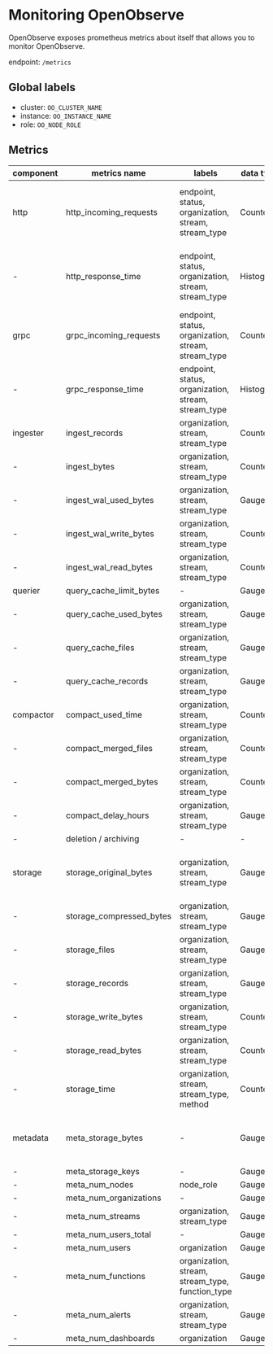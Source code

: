 # Monitoring OpenObserve

OpenObserve exposes prometheus metrics about itself that allows you to monitor OpenObserve.

endpoint: `/metrics`

## Global labels

- cluster: `OO_CLUSTER_NAME`
- instance: `OO_INSTANCE_NAME`
- role: `OO_NODE_ROLE`

## Metrics

| component | metrics name            | labels | data type | desc |
|-----------|-------------------------|--------|-----------|------|
| http      | http_incoming_requests  | endpoint, status, organization, stream, stream_type | Counter   | endpoint: /_bulk, /_json, /_multi, /_search, /_around |
| -         | http_response_time      | endpoint, status, organization, stream, stream_type  | Histogram | endpoint: /_bulk, /_json, /_multi, /_search, /_around |
| grpc      | grpc_incoming_requests  | endpoint, status, organization, stream, stream_type | Counter   | endpoint: search, event |
| -         | grpc_response_time      | endpoint, status, organization, stream, stream_type | Histogram | endpoint: search, event |
| ingester  | ingest_records          | organization, stream, stream_type | Counter   | - |
| -         | ingest_bytes            | organization, stream, stream_type | Counter   | - |
| -         | ingest_wal_used_bytes   | organization, stream, stream_type | Gauge   | currently WAL total size |
| -         | ingest_wal_write_bytes  | organization, stream, stream_type | Counter   | WAL write latency |
| -         | ingest_wal_read_bytes   | organization, stream, stream_type | Counter   | WAL read latency |
| querier   | query_cache_limit_bytes | - | Gauge   | - |
| -         | query_cache_used_bytes  | organization, stream, stream_type | Gauge   | - |
| -         | query_cache_files       | organization, stream, stream_type | Gauge   | - |
| -         | query_cache_records     | organization, stream, stream_type | Gauge   | TODO |
| compactor | compact_used_time       | organization, stream, stream_type | Counter | - |
| -         | compact_merged_files    | organization, stream, stream_type | Counter | - |
| -         | compact_merged_bytes    | organization, stream, stream_type | Counter | - |
| -         | compact_delay_hours     | organization, stream, stream_type | Gauge   | - |
| -         | deletion / archiving    |-                                  | -       | TODO |
| storage   | storage_original_bytes  | organization, stream, stream_type | Gauge   | Storage metrics will be updated regularly. |
| -         | storage_compressed_bytes | organization, stream, stream_type | Gauge  | - |
| -         | storage_files           | organization, stream, stream_type | Gauge   | - |
| -         | storage_records         | organization, stream, stream_type | Gauge   | - |
| -         | storage_write_bytes     | organization, stream, stream_type | Counter   | - |
| -         | storage_read_bytes      | organization, stream, stream_type | Counter   | - |
| -         | storage_time            | organization, stream, stream_type, method | Counter   | method: get, put, delete |
| metadata  | meta_storage_bytes      | -                                 | Gauge   | Metadata metrics will be updated regularly. |
| -         | meta_storage_keys       | -                                 | Gauge   | - |
| -         | meta_num_nodes          | node_role                        | Gauge   | node_role |
| -         | meta_num_organizations  | -                                 | Gauge   | - |
| -         | meta_num_streams        | organization, stream_type         | Gauge   | - |
| -         | meta_num_users_total    | -                                 | Gauge   | - |
| -         | meta_num_users          | organization                      | Gauge   | - |
| -         | meta_num_functions      | organization, stream, stream_type, function_type | Gauge   | - |
| -         | meta_num_alerts         | organization, stream, stream_type | Gauge   | TODO |
| -         | meta_num_dashboards     | organization                      | Gauge   | TODO |
